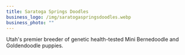 ```yaml
---
title: Saratoga Springs Doodles
business_logo: /img/saratogaspringsdoodles.webp
business_photo: ""
---
```

Utah's premier breeder of genetic health-tested Mini Bernedoodle and Goldendoodle puppies.